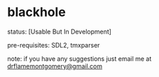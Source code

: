 # blackhole

status: [Usable But In Development]

pre-requisites: SDL2, tmxparser


note: if you have any suggestions just email me at drflamemontgomery@gmail.com
